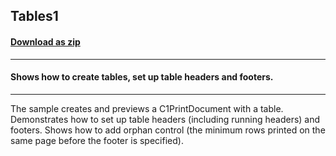 ## Tables1
#### [Download as zip](https://grapecity.github.io/DownGit/#/home?url=https://github.com/GrapeCity/ComponentOne-WinForms-Samples/tree/master/Core\PrintDocument\CS\Tables1)
____
#### Shows how to create tables, set up table headers and footers.
____
The sample creates and previews a C1PrintDocument with a table.
Demonstrates how to set up table headers (including running headers) and footers.
Shows how to add orphan control (the minimum rows printed on the same page before the footer is specified).
